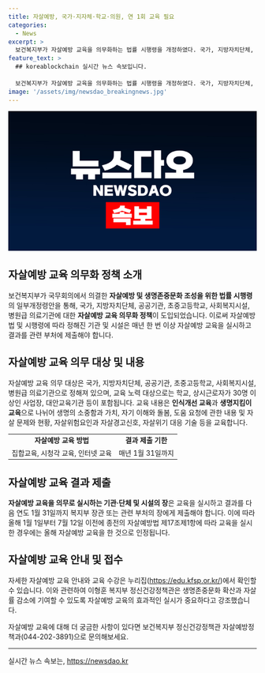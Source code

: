 ```yaml
---
title: 자살예방, 국가·지자체·학교·의원, 연 1회 교육 필요
categories:
  - News
excerpt: >
  보건복지부가 자살예방 교육을 의무화하는 법률 시행령을 개정하였다. 국가, 지방자치단체, 학교, 병원 등은 매년 자살예방 교육을 시행해야 하며, 학생과 근로자, 서비스 제공자 등을 대상으로 인식개선과 생명지킴이 교육을 권장하고 있다. 교육은 올해 12일부터 의무화되지만, 이전에 이미 교육을 실시한 경우 특례가 인정된다. 복지부는 생명존중문화 확산과 자살률 감소를 기대하고 있다. (요약문)
feature_text: >
  ## koreablockchain 실시간 뉴스 속보입니다.

  보건복지부가 자살예방 교육을 의무화하는 법률 시행령을 개정하였다. 국가, 지방자치단체, 학교, 병원 등은 매년 자살예방 교육을 시행해야 하며, 학생과 근로자, 서비스 제공자 등을 대상으로 인식개선과 생명지킴이 교육을 권장하고 있다. 교육은 올해 12일부터 의무화되지만, 이전에 이미 교육을 실시한 경우 특례가 인정된다. 복지부는 생명존중문화 확산과 자살률 감소를 기대하고 있다. (요약문)
image: '/assets/img/newsdao_breakingnews.jpg'
---
```


<p><img src="/assets/img/newsdao_breakingnews.jpg" alt="koreablockchain 속보" /></p>

<h2 data-ke-size="size26">자살예방 교육 의무화 정책 소개</h2>

<p data-ke-size="size16">보건복지부가 국무회의에서 의결한 <b>자살예방 및 생명존중문화 조성을 위한 법률 시행령</b>의 일부개정령안을 통해, 국가, 지방자치단체, 공공기관, 초중고등학교, 사회복지시설, 병원급 의료기관에 대한 <b>자살예방 교육 의무화 정책</b>이 도입되었습니다. 이로써 자살예방법 및 시행령에 따라 정해진 기관 및 시설은 매년 한 번 이상 자살예방 교육을 실시하고 결과를 관련 부처에 제출해야 합니다.</p>

<h2 data-ke-size="size26">자살예방 교육 의무 대상 및 내용</h2>

<p data-ke-size="size16">자살예방 교육 의무 대상은 국가, 지방자치단체, 공공기관, 초중고등학교, 사회복지시설, 병원급 의료기관으로 정해져 있으며, 교육 노력 대상으로는 학교, 상시근로자가 30명 이상인 사업장, 대안교육기관 등이 포함됩니다. 교육 내용은 <b>인식개선 교육</b>과 <b>생명지킴이 교육</b>으로 나뉘어 생명의 소중함과 가치, 자기 이해와 돌봄, 도움 요청에 관한 내용 및 자살 문제와 현황, 자살위험요인과 자살경고신호, 자살위기 대응 기술 등을 교육합니다.</p>

<table>
    <tr>
        <td style="text-align: center; height: 17px;"><b>자살예방 교육 방법</b></td>
        <td style="text-align: center; height: 17px;"><b>결과 제출 기한</b></td>
    </tr>
    <tr>
        <td style="text-align: center; height: 17px;">집합교육, 시청각 교육, 인터넷 교육</td>
        <td style="text-align: center; height: 17px;">매년 1월 31일까지</td>
    </tr>
</table>

<h2 data-ke-size="size26">자살예방 교육 결과 제출</h2>

<p data-ke-size="size16"><b>자살예방 교육을 의무로 실시하는 기관·단체 및 시설의 장</b>은 교육을 실시하고 결과를 다음 연도 1월 31일까지 복지부 장관 또는 관련 부처의 장에게 제출해야 합니다. 이에 따라 올해 1월 1일부터 7월 12일 이전에 종전의 자살예방법 제17조제1항에 따라 교육을 실시한 경우에는 올해 자살예방 교육을 한 것으로 인정됩니다.</p>

<h2 data-ke-size="size26">자살예방 교육 안내 및 접수</h2>

<p data-ke-size="size16">자세한 자살예방 교육 안내와 교육 수강은 누리집(<a href="https://edu.kfsp.or.kr/">https://edu.kfsp.or.kr/</a>)에서 확인할 수 있습니다. 이와 관련하여 이형훈 복지부 정신건강정책관은 생명존중문화 확산과 자살률 감소에 기여할 수 있도록 자살예방 교육의 효과적인 실시가 중요하다고 강조했습니다.</p>

<p data-ke-size="size16">자살예방 교육에 대해 더 궁금한 사항이 있다면 보건복지부 정신건강정책관 자살예방정책과(044-202-3891)으로 문의해보세요.</p>

<hr>

<p data-ke-size="size16"></p>
실시간 뉴스 속보는, <a href="https://newsdao.kr" rel="dofollow">https://newsdao.kr</a>


